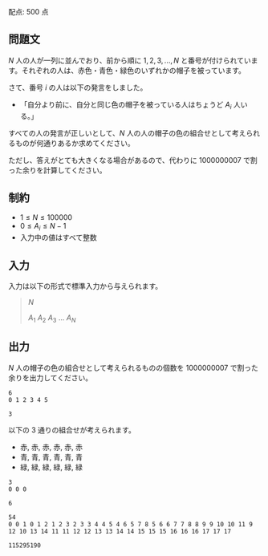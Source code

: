 配点: $500$ 点

## 問題文

$N$ 人の人が一列に並んでおり、前から順に $1, 2, 3, ..., N$ と番号が付けられています。それぞれの人は、赤色・青色・緑色のいずれかの帽子を被っています。  

さて、番号 $i$ の人は以下の発言をしました。  

- 「自分より前に、自分と同じ色の帽子を被っている人はちょうど $A_i$ 人いる。」

すべての人の発言が正しいとして、$N$ 人の人の帽子の色の組合せとして考えられるものが何通りあるか求めてください。  

ただし、答えがとても大きくなる場合があるので、代わりに $1000000007$ で割った余りを計算してください。  

## 制約

- $1 \leq N \leq 100000$
- $0 \leq A_i \leq N-1$
- 入力中の値はすべて整数

## 入力

入力は以下の形式で標準入力から与えられます。  

> $N$
> 
> $A_1$ $A_2$ $A_3$ $...$ $A_N$

## 出力

$N$ 人の帽子の色の組合せとして考えられるものの個数を $1000000007$ で割った余りを出力してください。  

```input1
6
0 1 2 3 4 5
```

```output1
3
```

以下の $3$ 通りの組合せが考えられます。  

- 赤, 赤, 赤, 赤, 赤, 赤
- 青, 青, 青, 青, 青, 青
- 緑, 緑, 緑, 緑, 緑, 緑

```input2
3
0 0 0
```

```output2
6
```

```input3
54
0 0 1 0 1 2 1 2 3 2 3 3 4 4 5 4 6 5 7 8 5 6 6 7 7 8 8 9 9 10 10 11 9 12 10 13 14 11 11 12 12 13 13 14 14 15 15 15 16 16 16 17 17 17
```

```output3
115295190
```
